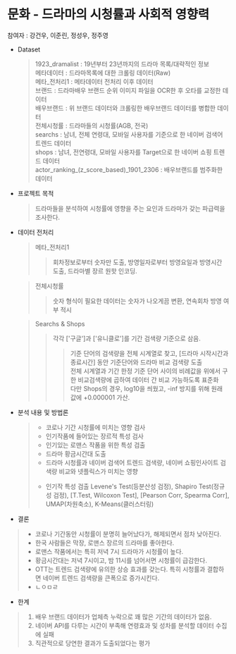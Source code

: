 # 문화 - 드라마의 시청률과 사회적 영향력
참여자 : 강건우, 이준린, 정성우, 정주영

* Dataset
  > 1923_dramalist : 19년부터 23년까지의 드라마 목록/대략적인 정보  
  > 메타데이터 : 드라마목록에 대한 크롤링 데이터(Raw)  
  > 메타_전처리1 : 메타데이터 전처리 이후 데이터  
  > 브랜드 : 드라마배우 브랜드 순위 이미지 파일을 OCR한 후 오타를 교정한 데이터  
  > 배우브랜드 : 위 브랜드 데이터와 크롤링한 배우브랜드 데이터를 병합한 데이터  
  > 전체시청률 : 드라마들의 시청률(AGB, 전국)  
  > searchs : 남녀, 전체 연령대, 모바일 사용자를 기준으로 한 네이버 검색어 트렌드 데이터  
  > shops : 남녀, 전연령대, 모바일 사용자를 Target으로 한 네이버 쇼핑 트렌드 데이터  
  > actor_ranking_(z_score_based)_1901_2306 : 배우브랜드를 범주화한 데이터  
  
* 프로젝트 목적
  > 드라마들을 분석하여 시청률에 영향을 주는 요인과 드라마가 갖는 파급력을 조사한다.
  
* 데이터 전처리  
  > 메타_전처리1  
  > > 회차정보로부터 숫자만 도출, 방영일자로부터 방영요일과 방영시간 도출, 드라마별 장르 원핫 인코딩.  
  
  > 전체시청률  
  > > 숫자 형식이 필요한 데이터는 숫자가 나오게끔 변환, 연속회차 방영 여부 적시
    
  > Searchs & Shops  
  > > 각각 ['구글']과 ['유니클로']를 기간 검색량 기준으로 삼음.  
  > > > 기준 단어의 검색량을 전체 시계열로 찾고,  [드라마 시작시간과 종료시간] 동안 기준단어와 드라마 비교 검색량 도출  
  > > > 전체 시계열과 기간 한정 기준 단어 사이의 비례값을 위에서 구한 비교검색량에 곱하여 데이터 간 비교 가능하도록 표준화  
  > > > 다만 Shops의 경우, log10을 씌웠고, -inf 방지를 위해 원래 값에 +0.000001 가산.  
  
* 분석 내용 및 방법론
  > * 코로나 기간 시청률에 미치는 영향 검사
  > * 인기작품에 들어있는 장르적 특성 검사  
  > * 인기있는 로맨스 작품을 위한 특성 검출  
  > * 드라마 황금시간대 도출  
  > * 드라마 시청률과 네이버 검색어 트렌드 검색량, 네이버 쇼핑인사이트 검색량 비교와 넷플릭스가 미치는 영향  
  > >  
  > * 인기작 특성 검출
  > Levene's Test(등분산성 검정), Shapiro Test(정규성 검정), [T.Test, Wilcoxon Test], [Pearson Corr, Spearma Corr], UMAP(차원축소), K-Means(클러스터링)

* 결론  
 > * 코로나 기간동안 시청률이 분명히 늘어났다가, 해제되면서 점차 낮아진다.  
 > * 한국 사람들은 막장, 로맨스 장르의 드라마를 좋아한다.  
 > * 로맨스 작품에서는 특히 저녁 7시 드라마가 시청률이 높다.  
 > * 황금시간대는 저녁 7시이고, 밤 11시를 넘어서면 시청률이 급감한다.  
 > * OTT는 트렌드 검색량에 유의한 상승 효과를 갖는다. 특히 시청률과 결합하면 네이버 트렌드 검색량을 큰폭으로 증가시킨다.  
 > * ㄴㅇㅁㄹ  

* 한계
 > 1. 배우 브랜드 데이터가 업체측 누락으로 꽤 많은 기간의 데이터가 없음.  
 > 2. 네이버 API를 다루는 시간이 부족해 연령효과 및 성차를 분석할 데이터 수집에 실패  
 > 3. 직관적으로 당연한 결과가 도출되었다는 평가  
